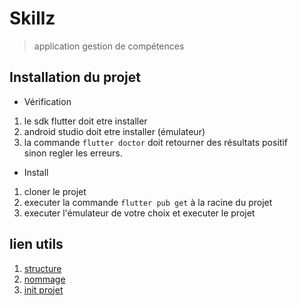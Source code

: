 # Skillz  

> application gestion de compétences  

## Installation du projet  

- Vérification

1. le sdk flutter doit etre installer  
2. android studio doit etre installer (émulateur)  
3. la commande `flutter doctor` doit retourner des résultats positif  
sinon regler les erreurs.  

- Install  

1. cloner le projet  
2. executer la commande `flutter pub get` à la racine du projet  
3. executer l'émulateur de votre choix et executer le projet  

## lien utils  

1. [structure](https://github.com/woopear/welcome/blob/main/structure-flutter.md)   
2. [nommage](https://github.com/woopear/welcome/blob/main/regles-nommage.md)  
3. [init projet](https://github.com/woopear/welcome/blob/main/init-projet-flutter.md)
